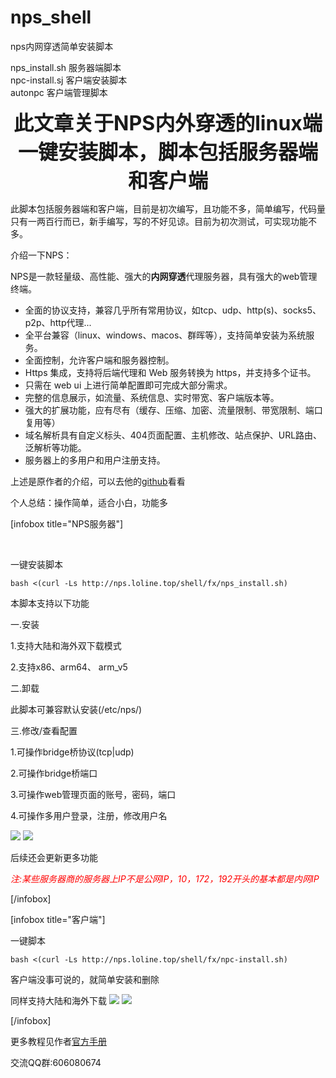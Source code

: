 # nps_shell
nps内网穿透简单安装脚本

nps_install.sh 服务器端脚本<br />
npc-install.sj 客户端安装脚本<br />
autonpc 客户端管理脚本<br />

<p style="text-align: center;"><span style="font-size: 24pt;"><strong>此文章关于NPS内外穿透的linux端一键安装脚本，脚本包括服务器端和客户端</strong></span></p>
此脚本包括服务器端和客户端，目前是初次编写，且功能不多，简单编写，代码量只有一两百行而已，新手编写，写的不好见谅。目前为初次测试，可实现功能不多。

介绍一下NPS：

NPS是一款轻量级、高性能、强大的<strong>内网穿透</strong>代理服务器，具有强大的web管理终端。
<ul dir="auto">
 	<li>全面的协议支持，兼容几乎所有常用协议，如tcp、udp、http(s)、socks5、p2p、http代理...</li>
 	<li>全平台兼容（linux、windows、macos、群晖等），支持简单安装为系统服务。</li>
 	<li>全面控制，允许客户端和服务器控制。</li>
 	<li>Https 集成，支持将后端代理和 Web 服务转换为 https，并支持多个证书。</li>
 	<li>只需在 web ui 上进行简单配置即可完成大部分需求。</li>
 	<li>完整的信息展示，如流量、系统信息、实时带宽、客户端版本等。</li>
 	<li>强大的扩展功能，应有尽有（缓存、压缩、加密、流量限制、带宽限制、端口复用等）</li>
 	<li>域名解析具有自定义标头、404页面配置、主机修改、站点保护、URL路由、泛解析等功能。</li>
 	<li>服务器上的多用户和用户注册支持。</li>
</ul>
上述是原作者的介绍，可以去他的<a href="https://github.com/ehang-io/nps">github</a>看看

个人总结：操作简单，适合小白，功能多

[infobox title="NPS服务器"]

&nbsp;

一键安装脚本
<pre class="hl"><code class="">bash &lt;(curl -Ls http://nps.loline.top/shell/fx/nps_install.sh)</code><code class=""></code></pre>
本脚本支持以下功能

一.安装

1.支持大陆和海外双下载模式

2.支持x86、arm64、 arm_v5

二.卸载

此脚本可兼容默认安装(/etc/nps/)

三.修改/查看配置

1.可操作bridge桥协议(tcp|udp)

2.可操作bridge桥端口

3.可操作web管理页面的账号，密码，端口

4.可操作多用户登录，注册，修改用户名

<img class="aligncenter" src="https://blog.loline.top/wp-content/uploads/2022/02/nps1.png" />
<img class="aligncenter" src="https://blog.loline.top/wp-content/uploads/2022/02/nps2.png" />

后续还会更新更多功能

<em><span style="color: #ff0000;">注:某些服务器商的服务器上IP不是公网IP，10，172，192开头的基本都是内网IP</span></em>

[/infobox]

[infobox title="客户端"]

一键脚本
<pre class="hl"><code class="">bash &lt;(curl -Ls http://nps.loline.top/shell/fx/npc-install.sh)</code><code class=""></code></pre>
客户端没事可说的，就简单安装和删除

同样支持大陆和海外下载
<img class="aligncenter" src="https://blog.loline.top/wp-content/uploads/2022/02/npc1.png" />
<img class="aligncenter" src="https://blog.loline.top/wp-content/uploads/2022/02/npc2.png" />

[/infobox]

更多教程见作者<a href="https://ehang-io.github.io/nps/">官方手册</a>

交流QQ群:606080674
